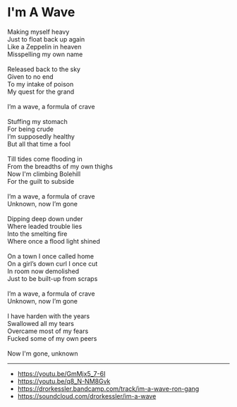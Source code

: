 # I'm A Wave

Making myself heavy \
Just to float back up again \
Like a Zeppelin in heaven\
Misspelling my own name\
\
Released back to the sky\
Given to no end\
To my intake of poison \
My quest for the grand\
\
I’m a wave, a formula of crave\
\
Stuffing my stomach \
For being crude\
I’m supposedly healthy\
But all that time a fool\
\
Till tides come flooding in \
From the breadths of my own thighs\
Now I'm climbing Bolehill\
For the guilt to subside\
\
I’m a wave, a formula of crave\
Unknown, now I’m gone \
\
Dipping deep down under\
Where leaded trouble lies\
Into the smelting fire\
Where once a flood light shined\
\
On a town I once called home\
On a girl’s down curl I once cut\
In room now demolished\
Just to be built-up from scraps\
\
I’m a wave, a formula of crave\
Unknown, now I’m gone \
\
I have harden with the years\
Swallowed all my tears\
Overcame most of my fears\
Fucked some of my own peers\
\
Now I'm gone, unknown

---
- https://youtu.be/GmMjx5_7-6I
- https://youtu.be/q8_N-NM8Gvk
- https://drorkessler.bandcamp.com/track/im-a-wave-ron-gang
- https://soundcloud.com/drorkessler/im-a-wave
